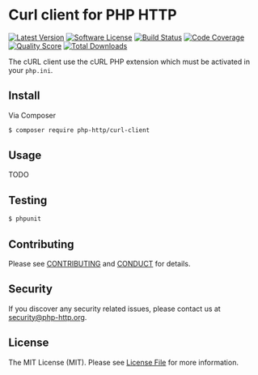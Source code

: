 # Curl client for PHP HTTP

[![Latest Version](https://img.shields.io/github/release/php-http/curl-client.svg?style=flat-square)](https://github.com/php-http/curl-client/releases)
[![Software License](https://img.shields.io/badge/license-MIT-brightgreen.svg?style=flat-square)](LICENSE)
[![Build Status](https://img.shields.io/travis/php-http/curl-client.svg?style=flat-square)](https://travis-ci.org/php-http/curl-client)
[![Code Coverage](https://img.shields.io/scrutinizer/coverage/g/php-http/curl-client.svg?style=flat-square)](https://scrutinizer-ci.com/g/php-http/curl-client)
[![Quality Score](https://img.shields.io/scrutinizer/g/php-http/curl-client.svg?style=flat-square)](https://scrutinizer-ci.com/g/php-http/curl-client)
[![Total Downloads](https://img.shields.io/packagist/dt/php-http/curl-client.svg?style=flat-square)](https://packagist.org/packages/php-http/curl-client)

The cURL client use the cURL PHP extension which must be activated in your `php.ini`.


## Install

Via Composer

``` bash
$ composer require php-http/curl-client
```

## Usage

TODO

## Testing

``` bash
$ phpunit
```

## Contributing

Please see [CONTRIBUTING](CONTRIBUTING.md) and [CONDUCT](CONDUCT.md) for details.


## Security

If you discover any security related issues, please contact us at
[security@php-http.org](mailto:security@php-http.org).


## License

The MIT License (MIT). Please see [License File](LICENSE) for more information.
